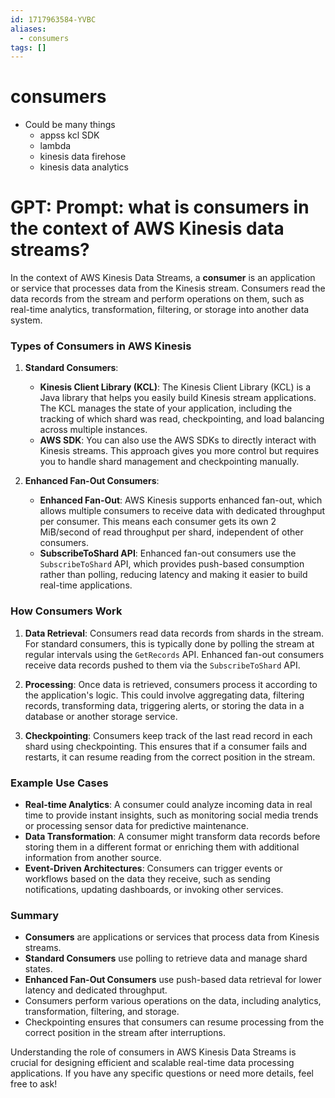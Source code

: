 ```yaml
---
id: 1717963584-YVBC
aliases:
  - consumers
tags: []
---
```


# consumers 
- Could be many things 
  - appss kcl SDK
  - lambda
  - kinesis data firehose
  - kinesis data analytics

# GPT: Prompt: what is consumers in the context of AWS Kinesis data streams?

In the context of AWS Kinesis Data Streams, a **consumer** is an application or service that processes data from the Kinesis stream. Consumers read the data records from the stream and perform operations on them, such as real-time analytics, transformation, filtering, or storage into another data system.

### Types of Consumers in AWS Kinesis

1. **Standard Consumers**:
   - **Kinesis Client Library (KCL)**: The Kinesis Client Library (KCL) is a Java library that helps you easily build Kinesis stream applications. The KCL manages the state of your application, including the tracking of which shard was read, checkpointing, and load balancing across multiple instances.
   - **AWS SDK**: You can also use the AWS SDKs to directly interact with Kinesis streams. This approach gives you more control but requires you to handle shard management and checkpointing manually.

2. **Enhanced Fan-Out Consumers**:
   - **Enhanced Fan-Out**: AWS Kinesis supports enhanced fan-out, which allows multiple consumers to receive data with dedicated throughput per consumer. This means each consumer gets its own 2 MiB/second of read throughput per shard, independent of other consumers.
   - **SubscribeToShard API**: Enhanced fan-out consumers use the `SubscribeToShard` API, which provides push-based consumption rather than polling, reducing latency and making it easier to build real-time applications.

### How Consumers Work

1. **Data Retrieval**: Consumers read data records from shards in the stream. For standard consumers, this is typically done by polling the stream at regular intervals using the `GetRecords` API. Enhanced fan-out consumers receive data records pushed to them via the `SubscribeToShard` API.

2. **Processing**: Once data is retrieved, consumers process it according to the application's logic. This could involve aggregating data, filtering records, transforming data, triggering alerts, or storing the data in a database or another storage service.

3. **Checkpointing**: Consumers keep track of the last read record in each shard using checkpointing. This ensures that if a consumer fails and restarts, it can resume reading from the correct position in the stream.

### Example Use Cases

- **Real-time Analytics**: A consumer could analyze incoming data in real time to provide instant insights, such as monitoring social media trends or processing sensor data for predictive maintenance.
- **Data Transformation**: A consumer might transform data records before storing them in a different format or enriching them with additional information from another source.
- **Event-Driven Architectures**: Consumers can trigger events or workflows based on the data they receive, such as sending notifications, updating dashboards, or invoking other services.

### Summary

- **Consumers** are applications or services that process data from Kinesis streams.
- **Standard Consumers** use polling to retrieve data and manage shard states.
- **Enhanced Fan-Out Consumers** use push-based data retrieval for lower latency and dedicated throughput.
- Consumers perform various operations on the data, including analytics, transformation, filtering, and storage.
- Checkpointing ensures that consumers can resume processing from the correct position in the stream after interruptions.

Understanding the role of consumers in AWS Kinesis Data Streams is crucial for designing efficient and scalable real-time data processing applications. If you have any specific questions or need more details, feel free to ask!
